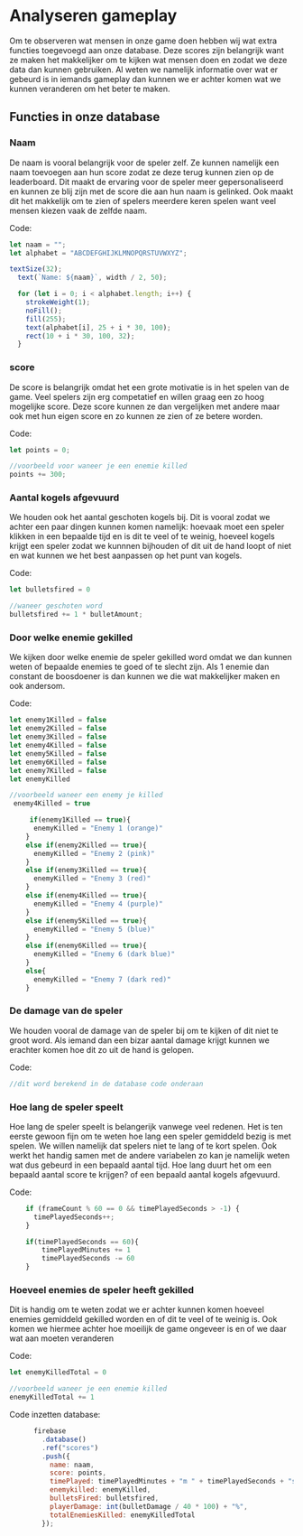 # Analyseren gameplay
Om te observeren wat mensen in onze game doen hebben wij wat extra functies toegevoegd aan onze database. Deze scores zijn belangrijk want ze maken het makkelijker om te kijken wat mensen doen en zodat we deze data dan kunnen gebruiken. Al weten we namelijk informatie over wat er gebeurd is in iemands gameplay dan kunnen we er achter komen wat we kunnen veranderen om het beter te maken.

## Functies in onze database

### Naam
De naam is vooral belangrijk voor de speler zelf. Ze kunnen namelijk een naam toevoegen aan hun score zodat ze deze terug kunnen zien op de leaderboard. Dit maakt de ervaring voor de speler meer gepersonaliseerd en kunnen ze blij zijn met de score die aan hun naam is gelinked. Ook maakt dit het makkelijk om te zien of spelers meerdere keren spelen want veel mensen kiezen vaak de zelfde naam.

Code:
```js
let naam = "";
let alphabet = "ABCDEFGHIJKLMNOPQRSTUVWXYZ";

textSize(32);
  text(`Name: ${naam}`, width / 2, 50);

  for (let i = 0; i < alphabet.length; i++) {
    strokeWeight(1);
    noFill();
    fill(255);
    text(alphabet[i], 25 + i * 30, 100);
    rect(10 + i * 30, 100, 32);
  }
```

### score
De score is belangrijk omdat het een grote motivatie is in het spelen van de game. Veel spelers zijn erg competatief en willen graag een zo hoog mogelijke score. Deze score kunnen ze dan vergelijken met andere maar ook met hun eigen score en zo kunnen ze zien of ze betere worden.

Code:
```js
let points = 0;

//voorbeeld voor waneer je een enemie killed
points += 300;
```

### Aantal kogels afgevuurd
We houden ook het aantal geschoten kogels bij. Dit is vooral zodat we achter een paar dingen kunnen komen namelijk: hoevaak moet een speler klikken in een bepaalde tijd en is dit te veel of te weinig, hoeveel kogels krijgt een speler zodat we kunnnen bijhouden of dit uit de hand loopt of niet en wat kunnen we het best aanpassen op het punt van kogels.

Code:
```js
let bulletsfired = 0

//waneer geschoten word
bulletsfired += 1 * bulletAmount;
```

### Door welke enemie gekilled
We kijken door welke enemie de speler gekilled word omdat we dan kunnen weten of bepaalde enemies te goed of te slecht zijn. Als 1 enemie dan constant de boosdoener is dan kunnen we die wat makkelijker maken en ook andersom.

Code:
```js
let enemy1Killed = false
let enemy2Killed = false
let enemy3Killed = false
let enemy4Killed = false
let enemy5Killed = false
let enemy6Killed = false
let enemy7Killed = false
let enemyKilled

//voorbeeld waneer een enemy je killed
 enemy4Killed = true

     if(enemy1Killed == true){
      enemyKilled = "Enemy 1 (orange)"
    }
    else if(enemy2Killed == true){
      enemyKilled = "Enemy 2 (pink)"
    }
    else if(enemy3Killed == true){
      enemyKilled = "Enemy 3 (red)"
    }
    else if(enemy4Killed == true){
      enemyKilled = "Enemy 4 (purple)"
    }
    else if(enemy5Killed == true){
      enemyKilled = "Enemy 5 (blue)"
    }
    else if(enemy6Killed == true){
      enemyKilled = "Enemy 6 (dark blue)"
    }
    else{
      enemyKilled = "Enemy 7 (dark red)"
    }
```

### De damage van de speler
We houden vooral de damage van de speler bij om te kijken of dit niet te groot word. Als iemand dan een bizar aantal damage krijgt kunnen we erachter komen hoe dit zo uit de hand is gelopen.

Code:
```js
//dit word berekend in de database code onderaan
```

### Hoe lang de speler speelt
Hoe lang de speler speelt is belangerijk vanwege veel redenen. Het is ten eerste gewoon fijn om te weten hoe lang een speler gemiddeld bezig is met spelen. We willen namelijk dat spelers niet te lang of te kort spelen. Ook werkt het handig samen met de andere variabelen zo kan je namelijk weten wat dus gebeurd in een bepaald aantal tijd. Hoe lang duurt het om een bepaald aantal score te krijgen? of een bepaald aantal kogels afgevuurd.

Code:
```js
    if (frameCount % 60 == 0 && timePlayedSeconds > -1) {
      timePlayedSeconds++;
    }

    if(timePlayedSeconds == 60){
        timePlayedMinutes += 1
        timePlayedSeconds -= 60
    }
```

### Hoeveel enemies de speler heeft gekilled
Dit is handig om te weten zodat we er achter kunnen komen hoeveel enemies gemiddeld gekilled worden en of dit te veel of te weinig is. Ook komen we hiermee achter hoe moeilijk de game ongeveer is en of we daar wat aan moeten veranderen

Code:
```js
let enemyKilledTotal = 0

//voorbeeld waneer je een enemie killed
enemyKilledTotal += 1
```

Code inzetten database:
```js
      firebase
        .database()
        .ref("scores")
        .push({
          name: naam,
          score: points,
          timePlayed: timePlayedMinutes + "m " + timePlayedSeconds + "s",
          enemykilled: enemyKilled,
          bulletsFired: bulletsfired,
          playerDamage: int(bulletDamage / 40 * 100) + "%",
          totalEnemiesKilled: enemyKilledTotal
        });
    
```
